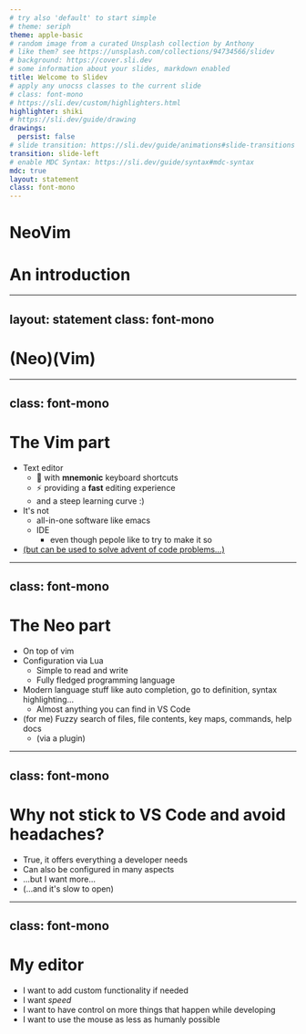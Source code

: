 ```yaml
---
# try also 'default' to start simple
# theme: seriph
theme: apple-basic
# random image from a curated Unsplash collection by Anthony
# like them? see https://unsplash.com/collections/94734566/slidev
# background: https://cover.sli.dev
# some information about your slides, markdown enabled
title: Welcome to Slidev
# apply any unocss classes to the current slide
# class: font-mono
# https://sli.dev/custom/highlighters.html
highlighter: shiki
# https://sli.dev/guide/drawing
drawings:
  persist: false
# slide transition: https://sli.dev/guide/animations#slide-transitions
transition: slide-left
# enable MDC Syntax: https://sli.dev/guide/syntax#mdc-syntax
mdc: true
layout: statement
class: font-mono
---
```


# NeoVim
# An introduction

---
layout: statement
class: font-mono
---

# (<span class="color-blue">Neo</span>)(<span class="color-green">Vim</span>)

---
class: font-mono
---

# The **Vim** part

- Text editor
  - 🧠 with **mnemonic** keyboard shortcuts
  - ⚡ providing a **fast** editing experience
  - and a steep learning curve :)
- It's not
  - all-in-one software like emacs
  - IDE
    - even though pepole like to try to make it so
- [(but can be used to solve advent of code problems...)](https://www.youtube.com/watch?v=P7yTg1SdNNQ&ab_channel=denvaar)

<style>
strong {
  @apply color-green
}
</style>

---
class: font-mono
---

# The **Neo** part

- On top of vim
- Configuration via Lua
  - Simple to read and write
  - Fully fledged programming language
- Modern language stuff like auto completion, go to definition, syntax highlighting...
  - Almost anything you can find in VS Code
- (for me) Fuzzy search of files, file contents, key maps, commands, help docs
  - (via a plugin)

<style>
strong {
  @apply color-blue
}
</style>

---
class: font-mono
---

# Why not stick to VS Code and avoid headaches?
- True, it offers everything a developer needs
- Can also be configured in many aspects
- ...but I want more...
- (...and it's slow to open)

---
class: font-mono
---

# **My** editor

- I want to add custom functionality if needed
- I want _speed_
- I want to have control on more things that happen while developing
- I want to use the mouse as less as humanly possible


<style>
strong {
  @apply color-blue
}
</style>

